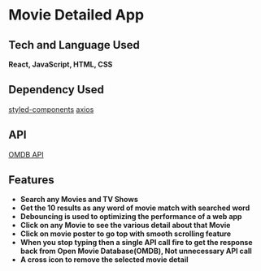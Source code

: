 # Movie Detailed App





## Tech and Language Used

**React, JavaScript, HTML, CSS**

## Dependency Used

[styled-components](https://www.npmjs.com/package/styled-components)
[axios](https://www.npmjs.com/package/axios)

## API

[OMDB API](https://www.omdbapi.com/)

## Features

- **Search any Movies and TV Shows**
- **Get the 10 results as any word of movie match with searched word**
- **Debouncing is used to optimizing the performance of a web app**
- **Click on any Movie to see the various detail about that Movie**
- **Click on movie poster to go top with smooth scrolling feature**
- **When you stop typing then a single API call fire to get the response back from Open Movie Database(OMDB), Not unnecessary API call**
- **A cross icon to remove the selected movie detail**